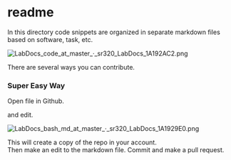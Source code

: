 # readme
 In this directory code snippets are organized in separate markdown files based on software, task, etc. 
 
 <img src="http://eagle.fish.washington.edu/cnidarian/skitch/LabDocs_code_at_master_·_sr320_LabDocs_1A192AC2.png" alt="LabDocs_code_at_master_·_sr320_LabDocs_1A192AC2.png"/>
 
 There are several ways you can contribute.
 
### Super Easy Way
 
 Open file in Github.
 
 and edit. 
 
 <img src="http://eagle.fish.washington.edu/cnidarian/skitch/LabDocs_bash_md_at_master_·_sr320_LabDocs_1A1929E0.png" alt="LabDocs_bash_md_at_master_·_sr320_LabDocs_1A1929E0.png"/>
 
 
 This will create a copy of the repo in your account.   
 Then make an edit to the markdown file. 
 Commit and make a pull request. 
